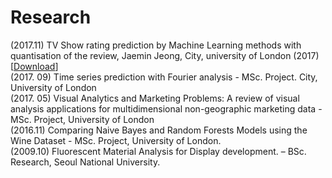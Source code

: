 # Research


(2017.11) TV Show rating prediction by Machine Learning methods with quantisation of the review, Jaemin Jeong, City, university of London (2017) [<a href = "http://jaeminjjeong.mycafe24.com/wp-content/uploads/2021/12/%EB%9F%B0%EB%8D%98%EB%8C%80-%EB%85%BC%EB%AC%B8-%EC%A0%95%EC%9E%AC%EB%AF%BC-1.pdf" id = 'dissertation' target="_blank">Download</a>] <br/>
(2017. 09) Time series prediction with Fourier analysis  - MSc. Project. City, University of London <br/>
(2017. 05) Visual Analytics and Marketing Problems: A review of visual analysis applications for multidimensional non-geographic marketing data - MSc. Project, University of London <br/>
(2016.11)  Comparing Naive Bayes and Random Forests Models using the Wine Dataset - MSc. Project, University of London. <br/>
(2009.10)  Fluorescent Material Analysis for Display development. – BSc. Research, Seoul National University. <br/>



